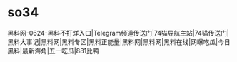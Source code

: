 # so34
黑料网-0624-黑料不打烊入口|Telegram频道传送门|74猫导航主站|74猫传送门|黑料大事记|黑料网|黑料专区|黑料正能量|黑料网|黑料网|黑料在线|网曝吃瓜|今日黑料|最新海角|五一吃瓜|881比鸭

